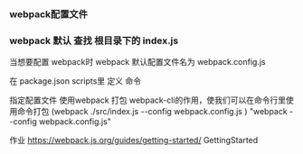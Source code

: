 ### webpack配置文件

### webpack 默认 查找 根目录下的 index.js
当想要配置 webpack时
webpack 默认配置文件名为 webpack.config.js

在 package.json scripts里 定义 命令

指定配置文件 使用webpack 打包
webpack-cli的作用，使我们可以在命令行里使用命令打包 (webpack ./src/index.js --config webpack.config.js )
"webpack --config webpack.config.js"  

作业
https://webpack.js.org/guides/getting-started/ 
GettingStarted